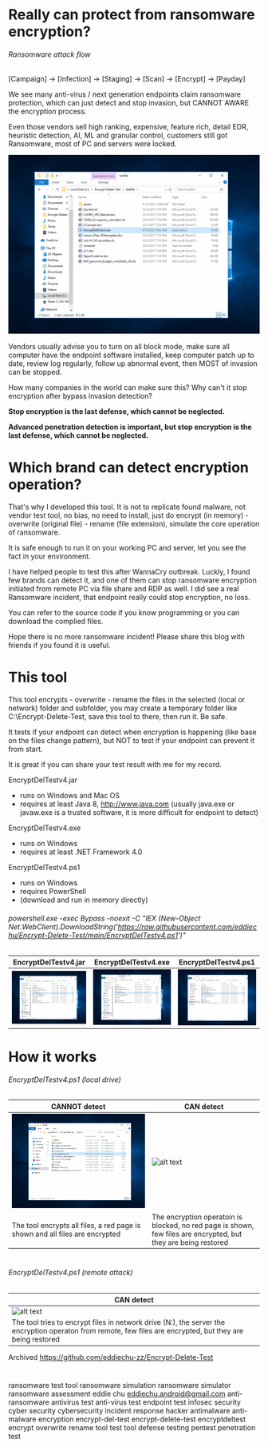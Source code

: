 # Really can protect from ransomware encryption?

###### Ransomware attack flow

[Campaign] -> [Infection] -> [Staging] -> [Scan] -> [Encrypt] -> [Payday]

We see many anti-virus / next generation endpoints claim ransomware protection, which can just detect and stop invasion, but CANNOT AWARE the encryption process.

Even those vendors sell high ranking, expensive, feature rich, detail EDR, heuristic detection, AI, ML and granular control, customers still got Ransomware, most of PC and servers were locked.

![alt text](https://raw.githubusercontent.com/eddiechu/Encrypt-Delete-Test/main/Image/screen40.gif)

Vendors usually advise you to turn on all block mode, make sure all computer have the endpoint software installed, keep computer patch up to date, review log regularly, follow up abnormal event, then MOST of invasion can be stopped.

How many companies in the world can make sure this?  Why can't it stop encryption after bypass invasion detection?

**Stop encryption is the last defense, which cannot be neglected.**

**Advanced penetration detection is important, but stop encryption is the last defense, which cannot be neglected.**


# Which brand can detect encryption operation?

That's why I developed this tool.  It is not to replicate found malware, not vendor test tool, no bias, no need to install, just do encrypt (in memory) - overwrite (original file) - rename (file extension), simulate the core operation of ransomware.

It is safe enough to run it on your working PC and server, let you see the fact in your environment.

I have helped people to test this after WannaCry outbreak.  Luckly, I found few brands can detect it, and one of them can stop ransomware encryption initiated from remote PC via file share and RDP as well.  I did see a real Ransomware incident, that endpoint really could stop encryption, no loss.

You can refer to the source code if you know programming or you can download the complied files.

Hope there is no more ransomware incident!  Please share this blog with friends if you found it is useful.


# This tool

This tool encrypts - overwrite - rename the files in the selected (local or network) folder and subfolder, you may create a temporary folder like C:\Encrypt-Delete-Test\, save this tool to there, then run it.  Be safe.

It tests if your endpoint can detect when encryption is happening (like base on the files change pattern), but NOT to test if your endpoint can prevent it from start.

It is great if you can share your test result with me for my record.

EncryptDelTestv4.jar
- runs on Windows and Mac OS
- requires at least Java 8, http://www.java.com
(usually java.exe or javaw.exe is a trusted software, it is more difficult for endpoint to detect)


EncryptDelTestv4.exe
- runs on Windows
- requires at least .NET Framework 4.0


EncryptDelTestv4.ps1
- runs on Windows
- requires PowerShell
- (download and run in memory directly) 
###### powershell.exe -exec Bypass -noexit -C "IEX (New-Object Net.WebClient).DownloadString('https://raw.githubusercontent.com/eddiechu/Encrypt-Delete-Test/main/EncryptDelTestv4.ps1')"
######


| EncryptDelTestv4.jar | EncryptDelTestv4.exe | EncryptDelTestv4.ps1 | 
|---------------|---------------|---------------|
|![alt text](https://raw.githubusercontent.com/eddiechu/Encrypt-Delete-Test/main/Image/screen41.gif)|![alt text](https://raw.githubusercontent.com/eddiechu/Encrypt-Delete-Test/main/Image/screen40.gif)|![alt text](https://raw.githubusercontent.com/eddiechu/Encrypt-Delete-Test/main/Image/screen43.gif)|


# How it works

###### EncryptDelTestv4.ps1 (local drive)

| CANNOT detect | CAN detect |
|---------------|---------------|
|![alt text](https://raw.githubusercontent.com/eddiechu/Encrypt-Delete-Test/main/Image/screen43.gif)|![alt text](https://raw.githubusercontent.com/eddiechu/Encrypt-Delete-Test/main/Image/screen55.gif)|
| The tool encrypts all files, a red page is shown and all files are encrypted | The encryption operatoin is blocked, no red page is shown, few files are encrypted, but they are being restored |


#

###### EncryptDelTestv4.ps1 (remote attack)

| CAN detect |
|---------------|
|![alt text](https://raw.githubusercontent.com/eddiechu/Encrypt-Delete-Test/main/Image/screen56.gif)|
|The tool tries to encrypt files in network drive (N:\), the server the encryption operaton from remote, few files are encrypted, but they are being restored|




Archived https://github.com/eddiechu-zz/Encrypt-Delete-Test






#

ransomware test tool
ransomware simulation
ransomware simulator
ransomware assessment
eddie chu
eddiechu.android@gmail.com
anti-ransomware
antivirus test
anti-virus test
endpoint test
infosec
security
cyber security
cybersecurity
incident response
hacker
antimalware
anti-malware
encryption
encrypt-del-test
encrypt-delete-test
encryptdeltest
encrypt overwrite rename
tool
test tool
defense
testing
pentest
penetration test

